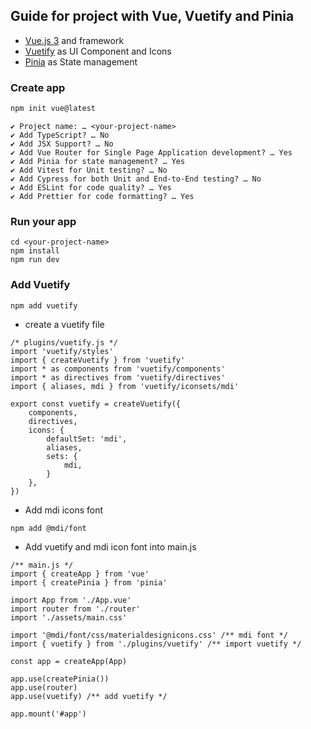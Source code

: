 ## Guide for project with Vue, Vuetify and Pinia
- [Vue.js 3](https://vuejs.org/guide/introduction.html) and framework
- [Vuetify](https://vuetifyjs.com/en/getting-started/installation/) as UI Component and Icons
- [Pinia](https://pinia.vuejs.org/introduction.html) as State management
### Create app
```sh
npm init vue@latest
```
```
✔ Project name: … <your-project-name>
✔ Add TypeScript? … No
✔ Add JSX Support? … No
✔ Add Vue Router for Single Page Application development? … Yes
✔ Add Pinia for state management? … Yes
✔ Add Vitest for Unit testing? … No
✔ Add Cypress for both Unit and End-to-End testing? … No
✔ Add ESLint for code quality? … Yes
✔ Add Prettier for code formatting? … Yes
```
### Run your app
```
cd <your-project-name>
npm install
npm run dev
```
### Add Vuetify

```install
npm add vuetify
```
- create a vuetify file
```
/* plugins/vuetify.js */
import 'vuetify/styles'
import { createVuetify } from 'vuetify'
import * as components from 'vuetify/components'
import * as directives from 'vuetify/directives'
import { aliases, mdi } from 'vuetify/iconsets/mdi'

export const vuetify = createVuetify({
    components,
    directives,
    icons: {
        defaultSet: 'mdi',
        aliases,
        sets: {
            mdi,
        }
    },
})

```
- Add mdi icons font
```
npm add @mdi/font
```

- Add vuetify and mdi icon font into main.js
```
/** main.js */
import { createApp } from 'vue'
import { createPinia } from 'pinia'

import App from './App.vue'
import router from './router'
import './assets/main.css'

import '@mdi/font/css/materialdesignicons.css' /** mdi font */
import { vuetify } from './plugins/vuetify' /** import vuetify */

const app = createApp(App)

app.use(createPinia())
app.use(router)
app.use(vuetify) /** add vuetify */

app.mount('#app')
```